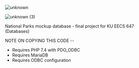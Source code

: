 ![unknown](https://github.com/amacgillivray/eecs647_natparks/assets/40438470/10c6d179-652c-4e71-bdf0-bbcf946afefe)

![unknown (3)](https://github.com/amacgillivray/eecs647_natparks/assets/40438470/2ea228d2-51dd-4a20-9d42-69643560b7b2)

National Parks mockup database - final project for KU EECS 647 (Databases)

NOTE ON COPYING THIS CODE --

 - Requires PHP 7.4 with PDO_ODBC
 - Requires MariaDB
 - Requires ODBC configuration
